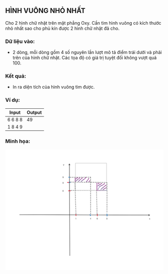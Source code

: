 ## HÌNH VUÔNG NHỎ NHẤT

Cho 2 hình chữ nhật trên mặt phẳng Oxy. Cần tìm hình vuông có kích thước nhỏ nhất sao cho phủ kín được 2 hình chữ nhật đã cho.

### Dữ liệu vào:

- 2 dòng, mỗi dòng gồm 4 số nguyên lần lượt mô tả điểm trái dưới và phải trên của hình chữ nhật. Các tọa độ có giá trị tuyệt đối không vượt quá 100.

### Kết quả: 

- In ra diện tích của hình vuông tìm được.

### Ví dụ:

| **Input**      | **Output** |
| -------------- | ---------- |
| 6 6 8 8 | 49         |
| 1 8 4 9 | | 

### Minh họa:

![Draw_C01025](./assets/Draw_C01025.png)
